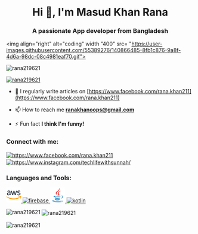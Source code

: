 <h1 align="center">Hi 👋, I'm Masud Khan Rana</h1>
<h3 align="center">A passionate App developer from Bangladesh</h3>

<img align="right" alt="coding" width "400" src= "https://user-images.githubusercontent.com/55389276/140866485-8fb1c876-9a8f-4d6a-98dc-08c4981eaf70.gif">

<p align="left"> <img src="https://komarev.com/ghpvc/?username=rana219621&label=Profile%20views&color=0e75b6&style=flat" alt="rana219621" /> </p>

<p align="left"> <a href="https://github.com/ryo-ma/github-profile-trophy"><img src="https://github-profile-trophy.vercel.app/?username=rana219621" alt="rana219621" /></a> </p>

- 📝 I regularly write articles on [https://www.facebook.com/rana.khan211](https://www.facebook.com/rana.khan211)

- 📫 How to reach me **ranakhanoops@gmail.com**

- ⚡ Fun fact **I think I'm funny!**

<h3 align="left">Connect with me:</h3>
<p align="left">
<a href="https://fb.com/https://www.facebook.com/rana.khan211" target="blank"><img align="center" src="https://raw.githubusercontent.com/rahuldkjain/github-profile-readme-generator/master/src/images/icons/Social/facebook.svg" alt="https://www.facebook.com/rana.khan211" height="30" width="40" /></a>
<a href="https://instagram.com/https://www.instagram.com/techlifewithsunnah/" target="blank"><img align="center" src="https://raw.githubusercontent.com/rahuldkjain/github-profile-readme-generator/master/src/images/icons/Social/instagram.svg" alt="https://www.instagram.com/techlifewithsunnah/" height="30" width="40" /></a>
</p>

<h3 align="left">Languages and Tools:</h3>
<p align="left"> <a href="https://aws.amazon.com" target="_blank" rel="noreferrer"> <img src="https://raw.githubusercontent.com/devicons/devicon/master/icons/amazonwebservices/amazonwebservices-original-wordmark.svg" alt="aws" width="40" height="40"/> </a> <a href="https://firebase.google.com/" target="_blank" rel="noreferrer"> <img src="https://www.vectorlogo.zone/logos/firebase/firebase-icon.svg" alt="firebase" width="40" height="40"/> </a> <a href="https://www.java.com" target="_blank" rel="noreferrer"> <img src="https://raw.githubusercontent.com/devicons/devicon/master/icons/java/java-original.svg" alt="java" width="40" height="40"/> </a> <a href="https://kotlinlang.org" target="_blank" rel="noreferrer"> <img src="https://www.vectorlogo.zone/logos/kotlinlang/kotlinlang-icon.svg" alt="kotlin" width="40" height="40"/> </a> </p>

<p><img align="left" src="https://github-readme-stats.vercel.app/api/top-langs?username=rana219621&show_icons=true&locale=en&layout=compact" alt="rana219621" /></p>

<p>&nbsp;<img align="center" src="https://github-readme-stats.vercel.app/api?username=rana219621&show_icons=true&locale=en" alt="rana219621" /></p>

<p><img align="center" src="https://github-readme-streak-stats.herokuapp.com/?user=rana219621&" alt="rana219621" /></p>
